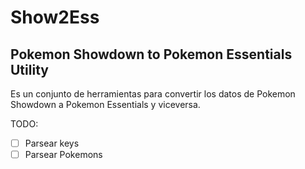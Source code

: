 # Show2Ess

## Pokemon Showdown to Pokemon Essentials Utility

Es un conjunto de herramientas para convertir los datos de Pokemon Showdown a Pokemon Essentials y viceversa.

TODO:
- [ ] Parsear keys
- [ ] Parsear Pokemons